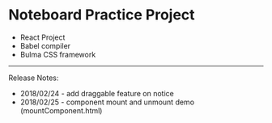 # Noteboard Practice Project
- React Project
- Babel compiler
- Bulma CSS framework

------------------------------------------------

Release Notes:

- 2018/02/24 - add draggable feature on notice
- 2018/02/25 - component mount and unmount demo (mountComponent.html)
